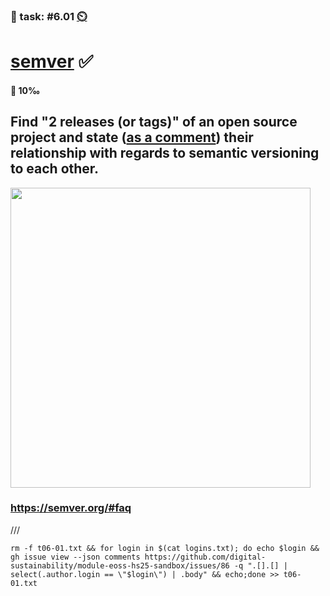 ### 💪 task: #6.01 [⏲️](https://youtu.be/h1uaTOmvZbA)

# [semver](https://semver.org) ✅

#### 🏅 10‰

Find "2 releases (or tags)" of an open source project and state ([as a comment](https://github.com/digital-sustainability/module-eoss-hs25-sandbox/issues/86)) their relationship with regards to semantic versioning to each other.
--
<img src="https://devopedia.org/images/article/279/7179.1593248779.png" width="480px">

### https://semver.org/#faq
///
```
rm -f t06-01.txt && for login in $(cat logins.txt); do echo $login && gh issue view --json comments https://github.com/digital-sustainability/module-eoss-hs25-sandbox/issues/86 -q ".[].[] | select(.author.login == \"$login\") | .body" && echo;done >> t06-01.txt
```